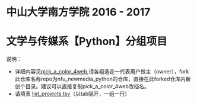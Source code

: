 # 中山大学南方学院 2016 - 2017 
# 文学与传媒系【Python】分组项目

说明：
* 详细内容见[pick_a_color_4web](pick_a_color_4web),请各组选定一代表用户做主（owner），fork此仓库名称repo为nfu_newmedia_python的仓库，直接在此forked仓库内新创个目录。建议可以直接复制pick_a_color_4web改档名。
* 请填表 [list_projects.tsv](list_projects.tsv)（以tab隔开，一组一行）
 
